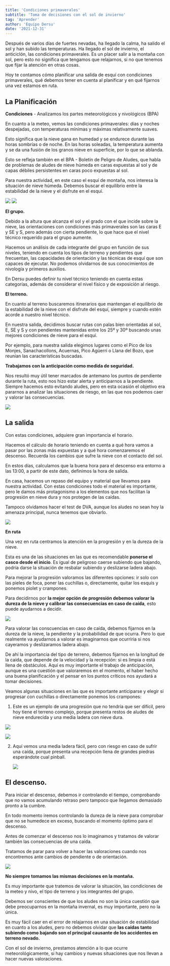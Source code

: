 ```yaml
---
title: 'Condiciones primaverales'
subtitle: 'Toma de decisiones con el sol de invierno'
tag: 'Aprender'
author: 'Equipo Dersu'
date: '2021-12-31'
---
```


Después de varios días de fuertes nevadas, ha llegado la calma, ha salido el sol y han subido las temperaturas. Ha llegado el sol de invierno, el anticiclón, las condiciones primaverales. Es un placer salir a la montaña con sol, pero esto no significa que tengamos que relajarnos, si no que tenemos que fijar la atención en otras cosas.

Hoy te contamos cómo planificar una salida de esquí con condiciones primaverales, qué debemos tener en cuenta al planificar y en qué fijarnos una vez estamos en ruta. 

## La Planificación

**Condiciones** - Analizamos los partes meteorológicos y nivológicos (BPA)

En cuanto a la meteo, vemos las condiciones primaverales: días y noches despejadas, con temperaturas mínimas y máximas relativamente suaves. 

Esto significa que la nieve gana en humedad y se endurece durante las horas sombrías o de noche. En las horas soleadas, la temperatura aumenta y se da una fusión de los granos nieve en superficie, por lo que se ablanda.

Esto se refleja también en el BPA - Boletín de Peligro de Aludes, que habla de problemas de aludes de nieve húmeda en caras expuestas al sol y de capas débiles persistentes en caras poco expuestas al sol.

Para nuestra actividad, en este caso el esquí de montaña, nos interesa la situación de nieve húmeda. Debemos buscar el equilibrio entre la estabilidad de la nieve y el disfrute en el esquí.

![](/images/posts/condiciones-primaverales/picture-01.jpeg)
![](/images/posts/condiciones-primaverales/picture-02.jpeg)


**El grupo.**

Debido a la altura que alcanza el sol y el grado con el que incide sobre la nieve, las orientaciones con condiciones más primaverales son las caras E y SE y S, pero además con cierta pendiente, lo que hace que el nivel técnico requerido para el grupo aumente. 

Hacemos un análisis de cada integrante del grupo en función de sus niveles, teniendo en cuenta los tipos de terreno y pendientes que frecuentan, las capacidades de orientación y las técnicas de esquí que son capaces de ejecutar.  No podemos olvidarnos de sus conocimientos de nivología y primeros auxilios. 

En Dersu puedes definir tu nivel técnico teniendo en cuenta estas categorías, además de considerar el nivel físico y de exposición al riesgo.



**El terreno.**

En cuanto al terreno buscaremos itinerarios que mantengan el equilibrio de la estabilidad de la nieve con el disfrute del esquí, siempre y cuando estén acorde a nuestro nivel técnico. 

En nuestra salida, decidimos buscar rutas con palas bien orientadas al sol, E, SE y S y con pendientes mantenidas entre los 25º y 30º buscando unas mejores condiciones de nieve para el esquí. 

Por ejemplo, para nuestra salida elegimos lugares como el Pico de los Monjes, Sanachacollons, Acuernas, Pico Agüerri o Llana del Bozo, que reunían las características buscadas.

**Trabajamos con la anticipación como medida de seguridad.**

Nos resultó muy útil tener marcados de antemano los puntos de pendiente durante la ruta, esto nos hizo estar alerta y anticiparnos a la pendiente. Siempre hacemos esto evitando aludes, pero en esta ocasión el objetivo era pararnos a analizar las situaciones de riesgo, en las que nos podemos caer y valorar las consecuencias. 



![](/images/posts/condiciones-primaverales/picture-03.jpg)



## La salida

Con estas condiciones, adquiere gran importancia el horario. 

Hacemos el cálculo de horario teniendo en cuenta a qué hora vamos a pasar por las zonas más expuestas y a qué hora comenzaremos el descenso. Recuerda los cambios que sufre la nieve con el contacto del sol. 

En estos días, calculamos que la buena hora para el descenso era entorno a las 13:00, a partir de este dato,  definimos la hora de salida.

En casa, hacemos un repaso del equipo y material que llevamos para nuestra actividad. Con estas condiciones todo el material es importante, pero le damos más protagonismo a los elementos que nos facilitan la progresión en nieve dura y nos protegen de las caídas.

Tampoco olvidamos hacer el test de DVA, aunque los aludes no sean hoy la amenaza principal, nunca tenemos que obviarlo.

![](/images/posts/condiciones-primaverales/picture-04.jpeg)

**En ruta**

Una vez en ruta centramos la atención en la progresión y en la dureza de la nieve. 

Esta es una de las situaciones en las que es recomendable **ponerse el casco desde el inicio**. Es igual de peligroso caerse subiendo que bajando, podría darse la situación de resbalar subiendo y deslizarse ladera abajo.

Para mejorar la progresión valoramos las diferentes opciones: ir solo con las pieles de foca, poner las cuchillas o, directamente, quitar los esquís y ponemos piolet y crampones. 

Para decidirnos por **la mejor opción de progresión debemos valorar la dureza de la nieve y calibrar las consecuencias en caso de caída**, esto puede ayudarnos a decidir.

![](/images/posts/condiciones-primaverales/picture-05.jpeg)

Para valorar las conscuencias en caso de caída, debemos fijarnos en la dureza de la nieve, la pendiente y la probabilidad de que ocurra. Pero lo que realmente va ayudarnos a valorar es imaginarnos que ocurriria si nos cayeramos y deslizaramos ladera abajo. 

De ahí la importancia del tipo de terreno, debemos fijarnos en la longitud de la caída, que depende de la velocidad y la recepción: si es limpia o está llena de obstáculos. Aquí es muy importante el trabajo de anticipación, aunque es una cuestión que valoraremos en el momento, el haber hecho una buena planificación y el pensar en los puntos críticos nos ayudará a tomar decisiones.



Veamos algunas situaciones en las que es importante anticiparse y elegir si progresar con cuchillas o directamente ponemos los crampones:

1. Este es un ejemplo de una progresión que no tendría que ser difícil, pero hoy tiene el terreno complejo, porque presenta restos de aludes de nieve endurecida y una media ladera con nieve dura. 

![](/images/posts/condiciones-primaverales/picture-06.jpeg)

![](/images/posts/condiciones-primaverales/picture-07.jpeg)

2. Aquí vemos una media ladera fácil, pero con riesgo en caso de sufrir una caída, porque presenta una recepción llena de grandes piedras esperándote cual pinball. 

    ![](/images/posts/condiciones-primaverales/picture-08.jpeg)



## **El descenso.**

Para iniciar el descenso, debemos ir controlando el tiempo, comprobando que no vamos acumulando retraso pero tampoco que llegamos demasiado pronto a la cumbre. 

En todo momento iremos controlando la dureza de la nieve para comprobar que no se humedece en exceso, buscando el momento óptimo para el descenso. 

Antes de comenzar el descenso nos lo imaginamos y tratamos de valorar también las consecuencias de una caída. 

Tratamos de parar para volver a hacer las valoraciones cuando nos encontremos ante cambios de pendiente o de orientación. 

![](/images/posts/condiciones-primaverales/picture-09.jpeg)

**No siempre tomamos las mismas decisiones en la montaña.** 

Es muy importante que tratemos de valorar la situación, las condiciones de la meteo y nivo, el tipo de terreno y los integrantes del grupo. 

Debemos ser conscientes de que los aludes no son la única cuestión que debe preocuparnos en la montaña invernal, es muy importante, pero no la única. 

Es muy fácil caer en el error de relajarnos en una situación de estabilidad en cuanto a los aludes, pero no debemos olvidar que **las caídas tanto subiendo como bajando son el principal causante de los accidentes en terreno nevado.**

Con el sol de invierno, prestamos atención a lo que ocurre meteorológicamente, si hay cambios y  nuevas situaciones que nos llevan a hacer nuevas valoraciones.